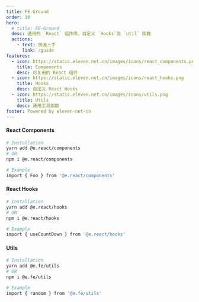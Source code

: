 ```yaml
---
title: FE-Ground
order: 10
hero:
  # title: FE-Ground
  desc: 通用的 `React` 组件库、自定义 `Hooks`及 `util` 函数
  actions:
    - text: 快速上手
      link: /guide
features:
  - icon: https://static.eleven.net.cn/images/icons/react_components.png
    title: Components
    desc: 可复用的 React 组件
  - icon: https://static.eleven.net.cn/images/icons/react_hooks.png
    title: Hooks
    desc: 自定义 React Hooks
  - icon: https://static.eleven.net.cn/images/icons/utils.png
    title: Utils
    desc: 通用工具函数
footer: Powered by eleven-net-cn
---
```


#### React Components

```bash
# Installation
yarn add @e.react/components
# OR
npm i @e.react/components

# Example
import { Foo } from '@e.react/components'
```

#### React Hooks

```bash
# Installation
yarn add @e.react/hooks
# OR
npm i @e.react/hooks

# Example
import { useCountDown } from '@e.react/hooks'
```

#### Utils

```bash
# Installation
yarn add @e.fe/utils
# OR
npm i @e.fe/utils

# Example
import { random } from '@e.fe/utils'
```
